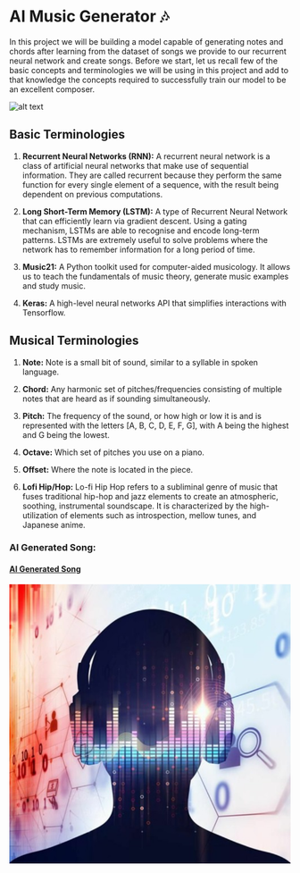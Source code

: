 # AI Music Generator 🎶

In this project we will be building a model capable of generating notes and chords after learning from the dataset of songs we provide to our recurrent neural network and create songs. Before we start, let us recall few of the basic concepts and terminologies we will be using in this project and add to that knowledge the concepts required to successfully train our model to be an excellent composer.

![alt text](https://www.websequencediagrams.com/cgi-bin/cdraw?lz=dGl0bGUgQUkgTXVzaWMgR2VuZXJhdG9yCgpFeHRyYWN0IE5vdGVzLT5DcmVhdGUgU2VxdWVuY2U6IFBhc3MgAB4HZWQAIQYgdG8gABoPCm5vdGUgbGVmdCBvZgAoCABPBjoABgluADgFZnJvbSBtaWRpIGZpbGVzLgAtDgBwEQCBCwdJbnB1dCBhbmQgT3V0cHV0IHMAgRwHcyBmb3IgUk5OIE1vZGVsLgoAgTQPIC0-ABQKAIFJB1RyYWluaW5nAIFfCQCBTgVvdQBCBm0AQgYASgktPgA1CwBgBQA3CmZvciAxMDAgZXBvY2hzACgNAIJeB2UAgX4IAAYKZXcAgmkGAIIvBm92ZXIAEgsAFRggdXNpbmcgdHJhaW5lZACBZQwAWw4AgzsJAIJZCjoAg08HYQB2BQCCcgkAgnMHAHsFACISIEVuc2VtYmxlAIITBWcAgUYHZACDPgd0byBjAE0Ic29uZwCCbgkAg08KLT5TdHJlYW0gU29uZzogSG9zdAA8D3Nvbmcgb24gU3BvdGlmeQphY3RvcgAGCCBVc2VyCgA4Cy0-AA4MOiAAVwcAhU0FCgCCQAsAGA5Vc2VyIGNhbiBsaXN0ZW4gdG8gdGgAhgYFAIMYCGQAgRwFIG9uIHMAgQIGLgoK&s=omegapple)

## Basic Terminologies

1. **Recurrent Neural Networks (RNN):** A recurrent neural network is a class of artificial neural networks that make use of sequential information. They are called recurrent because they perform the same function for every single element of a sequence, with the result being dependent on previous computations.

2. **Long Short-Term Memory (LSTM):** A type of Recurrent Neural Network that can efficiently learn via gradient descent. Using a gating mechanism, LSTMs are able to recognise and encode long-term patterns. LSTMs are extremely useful to solve problems where the network has to remember information for a long period of time.

3. **Music21:**  A Python toolkit used for computer-aided musicology. It allows us to teach the fundamentals of music theory, generate music examples and study music.

4. **Keras:** A high-level neural networks API that simplifies interactions with Tensorflow.

## Musical Terminologies

1. **Note:**  Note is a small bit of sound, similar to a syllable in spoken language.

2. **Chord:**  Any harmonic set of pitches/frequencies consisting of multiple notes that are heard as if sounding simultaneously.

3. **Pitch:** The frequency of the sound, or how high or low it is and is represented with the letters [A, B, C, D, E, F, G], with A being the highest and G being the lowest.

4. **Octave:** Which set of pitches you use on a piano.

5. **Offset:** Where the note is located in the piece. 

6. **Lofi Hip/Hop:** Lo-fi Hip Hop refers to a subliminal genre of music that fuses traditional hip-hop and jazz elements to create an atmospheric, soothing, instrumental soundscape. It is characterized by the high-utilization of elements such as introspection, mellow tunes, and Japanese anime.


### AI Generated Song:
<a href="https://soundcloud.com/user-467169078/ai-lofi?utm_source=clipboard&utm_medium=text&utm_campaign=social_sharing"><h4>AI Generated Song</h4></a>
<a href="https://soundcloud.com/user-467169078/ai-lofi?utm_source=clipboard&utm_medium=text&utm_campaign=social_sharing"><img src="https://github.com/Gitster7/AI-Music-Generator/blob/main/Music.png" alt="AI Song"></a>
